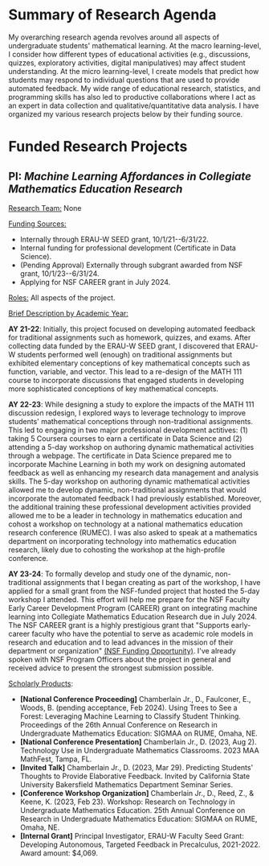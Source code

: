 # Summary of Research Agenda
My overarching research agenda revolves around all aspects of undergraduate students' mathematical learning. At the macro learning-level, I consider how different types of educational activities (e.g., discussions, quizzes, exploratory activities, digital manipulatives) may affect student understanding. At the micro learning-level, I create models that predict how students may respond to individual questions that are used to provide automated feedback. My wide range of educational research, statistics, and programming skills has also led to productive collaborations where I act as an expert in data collection and qualitative/quantitative data analysis. I have organized my various research projects below by their funding source. 

# Funded Research Projects
## **PI**: *Machine Learning Affordances in Collegiate Mathematics Education Research*

<ins>Research Team:</ins> None

<ins>Funding Sources:</ins> 
- Internally through ERAU-W SEED grant, 10/1/21--6/31/22. 
- Internal funding for professional development (Certificate in Data Science). 
- (Pending Approval) Externally through subgrant awarded from NSF grant, 10/1/23--6/31/24. 
- Applying for NSF CAREER grant in July 2024.

<ins>Roles:</ins> All aspects of the project.

<ins>Brief Description by Academic Year:</ins> 

**AY 21-22**: Initially, this project focused on developing automated feedback for traditional assignments such as homework, quizzes, and exams. After collecting data funded by the ERAU-W SEED grant, I discovered that ERAU-W students performed well (enough) on traditional assignments but exhibited elementary conceptions of key mathematical concepts such as function, variable, and vector. This lead to a re-design of the MATH 111 course to incorporate discussions that engaged students in developing more sophisticated conceptions of key mathematical concepts. 

**AY 22-23**: While designing a study to explore the impacts of the MATH 111 discussion redesign, I explored ways to leverage technology to improve students' mathematical conceptions through non-traditional assignments. This led to engaging in two major professional development actitives: (1) taking 5 Coursera courses to earn a certificate in Data Science and (2) attending a 5-day workshop on authoring dynamic mathematical activities through a webpage. The certificate in Data Science prepared me to incorporate Machine Learning in both my work on designing automated feedback as well as enhancing my research data management and analysis skills. The 5-day workshop on authoring dynamic mathematical activities allowed me to develop dynamic, non-traditional assignments that would incorporate the automated feedback I had previously established. Moreover, the additional training these professional development activities provided allowed me to be a leader in technology in mathematics education and cohost a workshop on technology at a national mathematics education research conference (RUMEC). I was also asked to speak at a mathematics department on incorporating technology into mathematics education research, likely due to cohosting the workshop at the high-profile conference. 

**AY 23-24**: To formally develop and study one of the dynamic, non-traditional assignments that I began creating as part of the workshop, I have applied for a small grant from the NSF-funded project that hosted the 5-day workshop I attended. This effort will help me prepare for the NSF Faculty Early Career Development Program (CAREER) grant on integrating machine learning into Collegiate Mathematics Education Research due in July 2024. The NSF CAREER grant is a highly prestigious grant that "Supports early-career faculty who have the potential to serve as academic role models in research and education and to lead advances in the mission of their department or organization" [(NSF Funding Opportunity)](https://new.nsf.gov/funding/opportunities/faculty-early-career-development-program-career). I've already spoken with NSF Program Officers about the project in general and received advice to present the strongest submission possible.

<ins>Scholarly Products</ins>:
- **[National Conference Proceeding]** Chamberlain Jr., D., Faulconer, E., Woods, B. (pending acceptance, Feb 2024). Using Trees to See a Forest: Leveraging Machine Learning to Classify Student Thinking. Proceedings of the 26th Annual Conference on Research in Undergraduate Mathematics Education: SIGMAA on RUME, Omaha, NE. 
- **[National Conference Presentation]** Chamberlain Jr., D. (2023, Aug 2). Technology Use in Undergraduate Mathematics Classrooms. 2023 MAA MathFest, Tampa, FL.
- **[Invited Talk]** Chamberlain Jr., D. (2023, Mar 29). Predicting Students’ Thoughts to Provide Elaborative Feedback. Invited by California State University Bakersfield Mathematics Department Seminar Series.
- **[Conference Workshop Organization]** Chamberlain Jr., D., Reed, Z., & Keene, K. (2023, Feb 23). Workshop: Research on Technology in Undergraduate Mathematics Education. 25th Annual Conference on Research in Undergraduate Mathematics Education: SIGMAA on RUME, Omaha, NE.
- **[Internal Grant]** Principal Investigator, ERAU-W Faculty Seed Grant: Developing Autonomous, Targeted Feedback in Precalculus, 2021-2022. Award amount: $4,069.